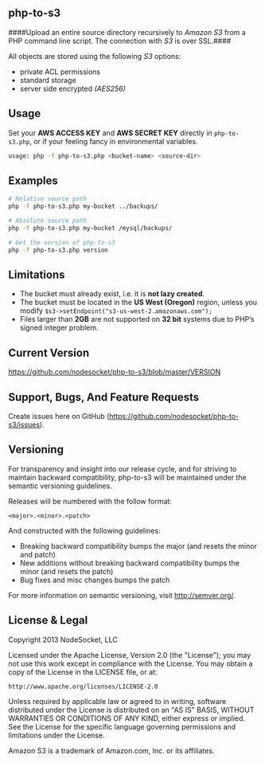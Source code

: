 php-to-s3
---------

####Upload an entire source directory recursively to *Amazon S3* from a PHP command line script. The connection with *S3* is over SSL.####

All objects are stored using the following *S3* options:

+ private ACL permissions
+ standard storage
+ server side encrypted *(AES256)*

Usage
-----

Set your **AWS ACCESS KEY** and **AWS SECRET KEY** directly in `php-to-s3.php`, or if your feeling fancy in environmental variables.

```` bash
usage: php -f php-to-s3.php <bucket-name> <source-dir>
````
    
Examples
--------

```` bash
# Relative source path
php -f php-to-s3.php my-bucket ../backups/
````

```` bash    
# Absolute source path
php -f php-to-s3.php my-bucket /mysql/backups/
````

```` bash
# Get the version of php-to-s3
php -f php-to-s3.php version
````

Limitations
-----------

+ The bucket must already exist, i.e. it is **not lazy created**.
+ The bucket must be located in the **US West (Oregon)** region, unless you modify `$s3->setEndpoint("s3-us-west-2.amazonaws.com");`
+ Files larger than **2GB** are not supported on **32 bit** systems due to PHP’s signed integer problem.

Current Version
---------------

https://github.com/nodesocket/php-to-s3/blob/master/VERSION

Support, Bugs, And Feature Requests
-----------------------------------

Create issues here on GitHub (https://github.com/nodesocket/php-to-s3/issues).

Versioning
----------

For transparency and insight into our release cycle, and for striving to maintain backward compatibility, php-to-s3 will be maintained under the semantic versioning guidelines.

Releases will be numbered with the follow format:

`<major>.<minor>.<patch>`

And constructed with the following guidelines:

+ Breaking backward compatibility bumps the major (and resets the minor and patch)
+ New additions without breaking backward compatibility bumps the minor (and resets the patch)
+ Bug fixes and misc changes bumps the patch

For more information on semantic versioning, visit http://semver.org/.

License & Legal
---------------

Copyright 2013 NodeSocket, LLC

Licensed under the Apache License, Version 2.0 (the "License"); you may not use this work except in compliance with the License. You may obtain a copy of the License in the LICENSE file, or at:

    http://www.apache.org/licenses/LICENSE-2.0

Unless required by applicable law or agreed to in writing, software distributed under the License is distributed on an "AS IS" BASIS, WITHOUT WARRANTIES OR CONDITIONS OF ANY KIND, either express or implied. See the License for the specific language governing permissions and limitations under the License.

Amazon S3 is a trademark of Amazon.com, Inc. or its affiliates.